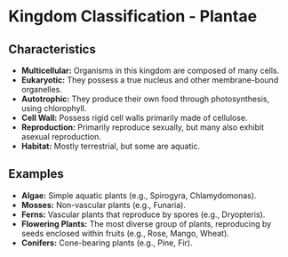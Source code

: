 
# Kingdom Classification - Plantae

## Characteristics

*   **Multicellular:** Organisms in this kingdom are composed of many cells.
*   **Eukaryotic:** They possess a true nucleus and other membrane-bound organelles.
*   **Autotrophic:** They produce their own food through photosynthesis, using chlorophyll.
*   **Cell Wall:** Possess rigid cell walls primarily made of cellulose.
*   **Reproduction:** Primarily reproduce sexually, but many also exhibit asexual reproduction.
*   **Habitat:** Mostly terrestrial, but some are aquatic.

## Examples

*   **Algae:** Simple aquatic plants (e.g., Spirogyra, Chlamydomonas).
*   **Mosses:** Non-vascular plants (e.g., Funaria).
*   **Ferns:** Vascular plants that reproduce by spores (e.g., Dryopteris).
*   **Flowering Plants:** The most diverse group of plants, reproducing by seeds enclosed within fruits (e.g., Rose, Mango, Wheat).
*   **Conifers:** Cone-bearing plants (e.g., Pine, Fir).
